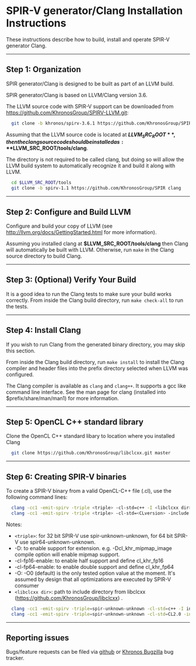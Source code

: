 SPIR-V generator/Clang Installation Instructions
================================================

These instructions describe how to build, install and operate SPIR-V generator Clang.

-----------------------
Step 1: Organization
-----------------------

SPIR generator/Clang is designed to be built as part of an LLVM build.

SPIR generator/Clang is based on LLVM/Clang version 3.6.

The LLVM source code with SPIR-V support can be downloaded from <https://github.com/KhronosGroup/SPIRV-LLVM.git>:

```bash
  git clone -b khronos/spirv-3.6.1 https://github.com/KhronosGroup/SPIRV-LLVM.git llvm
```

Assuming that the LLVM source code is located at **$LLVM_SRC_ROOT**, then the clang
source code should be installed as: **$LLVM_SRC_ROOT/tools/clang**.

The directory is not required to be called clang, but doing so will allow the
LLVM build system to automatically recognize it and build it along with LLVM.

```bash
  cd $LLVM_SRC_ROOT/tools
  git clone -b spirv-1.1 https://github.com/KhronosGroup/SPIR clang
```

--------------------------------
Step 2: Configure and Build LLVM
--------------------------------

Configure and build your copy of LLVM (see http://llvm.org/docs/GettingStarted.html for more information).

Assuming you installed clang at **$LLVM_SRC_ROOT/tools/clang** then Clang will
automatically be built with LLVM. Otherwise, run `make` in the Clang source
directory to build Clang.

------------------------------------
Step 3: (Optional) Verify Your Build
------------------------------------

It is a good idea to run the Clang tests to make sure your build works
correctly. From inside the Clang build directory, run `make check-all` to run the
tests.

---------------------
Step 4: Install Clang
---------------------

If you wish to run Clang from the generated binary directory, you may skip this
section.

From inside the Clang build directory, run `make install` to install the Clang
compiler and header files into the prefix directory selected when LLVM was
configured.

The Clang compiler is available as `clang` and `clang++`. It supports a gcc
like command line interface. See the man page for clang (installed into
$prefix/share/man/man1) for more information.

-----------------------------------
Step 5: OpenCL C++ standard library
-----------------------------------

Clone the OpenCL C++ standard libary to location where you installed Clang

```bash
  git clone https://github.com/KhronosGroup/libclcxx.git master
```

--------------------------------
Step 6: Creating SPIR-V binaries
--------------------------------

To create a SPIR-V binary from a valid OpenCL-C++ file (.cl), use the following
command lines:

```bash
  clang -cc1 -emit-spirv -triple <triple> -cl-std=c++ -I <libclcxx dir> -x cl -o <output> <input> #For OpenCL C++
  clang -cc1 -emit-spirv -triple <triple> -cl-std=<CLversion> -include opencl.h -x cl -o <output> <input> #For OpenCL C
```

Notes:

* `<triple>`: for 32 bit SPIR-V use spir-unknown-unknown, for 64 bit SPIR-V use spir64-unknown-unknown.
* -D<extension>: to enable support for extension. e.g. -Dcl_khr_mipmap_image compile option will enable mipmap support.
* -cl-fp16-enable: to enable half support and define cl_khr_fp16
* -cl-fp64-enable: to enable double support and define cl_khr_fp64
* -O<optimization level>: -O0 (default) is the only tested option value at the moment. It's assumed by design that all optimizations are executed by SPIR-V consumer
* `<libclcxx dir>`: path to include directory from libclcxx (https://github.com/KhronosGroup/libclcxx)
.

```bash
  clang -cc1 -emit-spirv -triple=spir-unknown-unknown -cl-std=c++ -I include kernel.cl -o kernel.spv #For OpenCL C++
  clang -cc1 -emit-spirv -triple=spir-unknown-unknown -cl-std=CL2.0 -include opencl.h kernel.cl -o kernel.spv #For OpenCL C
```

----------------
Reporting issues
----------------

Bugs/feature requests can be filed via [github](https://github.com/KhronosGroup/SPIR/issues) or [Khronos Bugzilla](https://www.khronos.org/bugzilla/) bug tracker.

